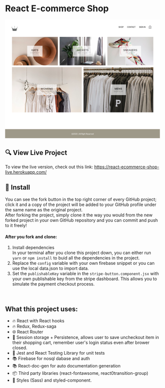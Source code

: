 # React E-commerce Shop
![homepage screenshot](src/assets/homepage-screenshot.png)


## :mag: View Live Project
To view the live version, check out this link: https://react-ecommerce-shop-live.herokuapp.com/

## :rocket: Install
You can see the fork button in the top right corner of every GitHub project; click it and a copy of the project will be added to your GitHub profile under the same name as the original project.  
After forking the project, simply clone it the way you would from the new forked project in your own GitHub repository and you can commit and push to it freely!
#### After you fork and clone:
1. Install dependencies  
   In your terminal after you clone this project down, you can either run `yarn` or `npm install` to buid all the dependencies in the project.
2. Replace the `config` variable with your own firebase snippet or you can use the local data.json to import data.
3. Set the `publishableKey` variable in the `stripe-button.component.jsx` with your own publishable key from the stripe dashboard. This allows you to simulate the payment checkout process.
   
<br />

## What this project uses:
- :fire: React with React hooks
- :fire: Redux, Redux-saga
- :globe_with_meridians: React Router
-  :key: Session storage + Persistence, allows user to save uncheckout item in their shopping cart, remember user's login status even after brower closed. 
- :rotating_light: Jest and React Testing Library for unit tests
- :books: Firebase for nosql dabase and auth
- :books: React-doc-gen for auto documentation generation
- :package: Third party libraries (react-fontawsome, react0transition-group)
- :rose: Styles (Sass) and styled-component.